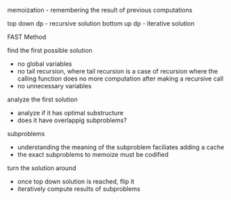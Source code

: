 memoization - remembering the result of previous computations

top down dp - recursive solution
bottom up dp - iterative solution


FAST Method

find the first possible solution
  * no global variables
  * no tail recursion, where tail recursion is a case of recursion where the calling function does no more computation after making a recursive call
  * no unnecessary variables

analyze the first solution
  * analyze if it has optimal substructure
  * does it have overlappig subproblems?

subproblems
  * understanding the meaning of the subproblem faciliates adding a cache 
  * the exact subproblems to memoize must be codified
  

turn the solution around
  * once top down solution is reached, flip it
  * iteratively compute results of subproblems


